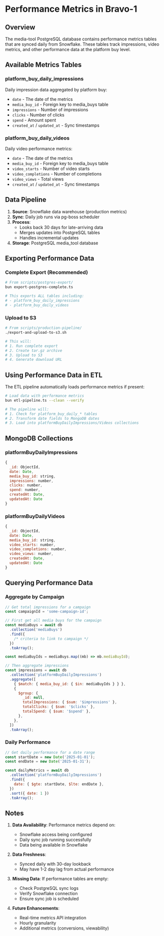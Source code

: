 # Performance Metrics in Bravo-1

## Overview

The media-tool PostgreSQL database contains performance metrics tables that are synced daily from Snowflake. These tables track impressions, video metrics, and other performance data at the platform buy level.

## Available Metrics Tables

### platform_buy_daily_impressions

Daily impression data aggregated by platform buy:

- `date` - The date of the metrics
- `media_buy_id` - Foreign key to media_buys table
- `impressions` - Number of impressions
- `clicks` - Number of clicks
- `spend` - Amount spent
- `created_at` / `updated_at` - Sync timestamps

### platform_buy_daily_videos

Daily video performance metrics:

- `date` - The date of the metrics
- `media_buy_id` - Foreign key to media_buys table
- `video_starts` - Number of video starts
- `video_completions` - Number of completions
- `video_views` - Total views
- `created_at` / `updated_at` - Sync timestamps

## Data Pipeline

1. **Source**: Snowflake data warehouse (production metrics)
2. **Sync**: Daily job runs via pg-boss scheduler
3. **Process**:
   - Looks back 30 days for late-arriving data
   - Merges updates into PostgreSQL tables
   - Handles incremental updates
4. **Storage**: PostgreSQL media_tool database

## Exporting Performance Data

### Complete Export (Recommended)

```bash
# From scripts/postgres-export/
bun export-postgres-complete.ts

# This exports ALL tables including:
# - platform_buy_daily_impressions
# - platform_buy_daily_videos
```

### Upload to S3

```bash
# From scripts/production-pipeline/
./export-and-upload-to-s3.sh

# This will:
# 1. Run complete export
# 2. Create tar.gz archive
# 3. Upload to S3
# 4. Generate download URL
```

## Using Performance Data in ETL

The ETL pipeline automatically loads performance metrics if present:

```bash
# Load data with performance metrics
bun etl-pipeline.ts --clean --verify

# The pipeline will:
# 1. Check for platform_buy_daily_* tables
# 2. Transform date fields to MongoDB dates
# 3. Load into platformBuyDailyImpressions/Videos collections
```

## MongoDB Collections

### platformBuyDailyImpressions

```javascript
{
  _id: ObjectId,
  date: Date,
  media_buy_id: string,
  impressions: number,
  clicks: number,
  spend: number,
  createdAt: Date,
  updatedAt: Date
}
```

### platformBuyDailyVideos

```javascript
{
  _id: ObjectId,
  date: Date,
  media_buy_id: string,
  video_starts: number,
  video_completions: number,
  video_views: number,
  createdAt: Date,
  updatedAt: Date
}
```

## Querying Performance Data

### Aggregate by Campaign

```javascript
// Get total impressions for a campaign
const campaignId = 'some-campaign-id';

// First get all media buys for the campaign
const mediaBuys = await db
  .collection('mediaBuys')
  .find({
    /* criteria to link to campaign */
  })
  .toArray();

const mediaBuyIds = mediaBuys.map((mb) => mb.mediaBuyId);

// Then aggregate impressions
const impressions = await db
  .collection('platformBuyDailyImpressions')
  .aggregate([
    { $match: { media_buy_id: { $in: mediaBuyIds } } },
    {
      $group: {
        _id: null,
        totalImpressions: { $sum: '$impressions' },
        totalClicks: { $sum: '$clicks' },
        totalSpend: { $sum: '$spend' },
      },
    },
  ])
  .toArray();
```

### Daily Performance

```javascript
// Get daily performance for a date range
const startDate = new Date('2025-01-01');
const endDate = new Date('2025-01-31');

const dailyMetrics = await db
  .collection('platformBuyDailyImpressions')
  .find({
    date: { $gte: startDate, $lte: endDate },
  })
  .sort({ date: 1 })
  .toArray();
```

## Notes

1. **Data Availability**: Performance metrics depend on:
   - Snowflake access being configured
   - Daily sync job running successfully
   - Data being available in Snowflake

2. **Data Freshness**:
   - Synced daily with 30-day lookback
   - May have 1-2 day lag from actual performance

3. **Missing Data**: If performance tables are empty:
   - Check PostgreSQL sync logs
   - Verify Snowflake connection
   - Ensure sync job is scheduled

4. **Future Enhancements**:
   - Real-time metrics API integration
   - Hourly granularity
   - Additional metrics (conversions, viewability)
